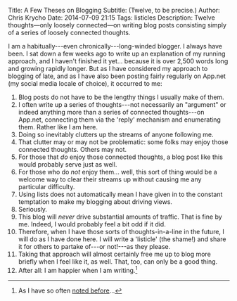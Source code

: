 Title: A Few Theses on Blogging
Subtitle: (Twelve, to be precise.)
Author: Chris Krycho
Date: 2014-07-09 21:15
Tags: listicles
Description: Twelve thoughts&mdash;only loosely connected&mdash;on writing blog posts consisting simply of a series of loosely connected thoughts.

I am a habitually---even chronically---long-winded blogger. I always have been.
I sat down a few weeks ago to write up an explanation of my running approach,
and I haven't finished it yet... because it is over 2,500 words long and growing
rapidly longer. But as I have considered my approach to blogging of late, and as
I have also been posting fairly regularly on App.net (my social media locale of
choice), it occurred to me:

 1. Blog posts do not have to be the lengthy things I usually make of them.
 2. I often write up a series of thoughts---not necessarily an "argument" or
    indeed anything more than a series of connected thoughts---on App.net,
    connecting them via the 'reply' mechanism and enumerating them. Rather like
    I am here.
 3. Doing so inevitably clutters up the streams of anyone following me.
 4. That clutter may or may not be problematic: some folks may enjoy those
    connected thoughts. Others may not.
 5. For those that *do* enjoy those connected thoughts, a blog post like this
    would probably serve just as well.
 6. For those who do *not* enjoy them... well, this sort of thing would be a
    welcome way to clear their streams up without causing me any particular
    difficulty.
 7. Using lists does not automatically mean I have given in to the constant
    temptation to make my blogging about driving views.
 8. Seriously.
 9. This blog will *never* drive substantial amounts of traffic. That is fine by
    me. Indeed, I would probably feel a bit odd if it did.
10. Therefore, when I have those sorts of thoughts-in-a-line in the future, I
    will do as I have done here. I will write a 'listicle' (the shame!) and
    share it for others to partake of---or not!---as they please.
11. Taking that approach will almost certainly free me up to blog more briefly
    when I feel like it, as well. That, too, can only be a good thing.
12. After all: I am happier when I am writing.[^12]

[^12]: As I have so often [noted before](http://www.chriskrycho.com/2014/the-long-race.html)...